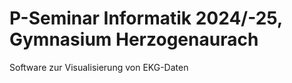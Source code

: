 # P-Seminar Informatik 2024/-25, Gymnasium Herzogenaurach 
Software zur Visualisierung von EKG-Daten
